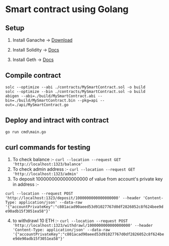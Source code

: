 # Smart contract using Golang

## Setup
1. Install Ganache -> [Download](https://trufflesuite.com/ganache/)

2. Install  Solidity -> [Docs](https://docs.soliditylang.org/en/v0.8.2/installing-solidity.html)

3. Install  Geth -> [Docs](https://geth.ethereum.org/docs/install-and-build/installing-geth)

## Compile contract 
```
solc --optimize --abi ./contracts/MySmartContract.sol -o build
solc --optimize --bin ./contracts/MySmartContract.sol -o build
abigen --abi=./build/MySmartContract.abi --bin=./build/MySmartContract.bin --pkg=api --out=./api/MySmartContract.go
```

## Deploy and intract with contract 
```
go run cmd\main.go
```
 
## curl commands for testing

1. To check balance :- `curl --location --request GET 'http://localhost:1323/balance'`
2. To check admin address :- `curl --location --request GET 'http://localhost:1323/admin'`
3. To deposit 1000000000000000000  of value from account's private key in address :- 

`curl --location --request POST 'http://localhost:1323/deposit/1000000000000000000' --header 'Content-Type: application/json' --data-raw '{"accountPrivateKey":"c801acad90aeed53d91027767d0df2826052c8f624bee9de90adb15f3051ea58"}'`

4. to withdrawl 10 ETH :- 
`curl --location --request POST 'http://localhost:1323/withdrawl/1000000000000000000' --header 'Content-Type: application/json' --data-raw '{"accountPrivateKey":"c801acad90aeed53d91027767d0df2826052c8f624bee9de90adb15f3051ea58"}'`
